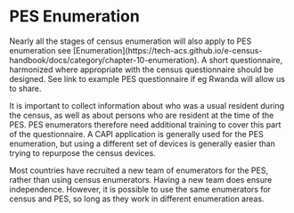 # PES Enumeration

<p> Nearly all the stages of census enumeration will also apply to PES enumeration see [Enumeration](https://tech-acs.github.io/e-census-handbook/docs/category/chapter-10-enumeration). A short questionnaire, harmonized where appropriate with the census questionnaire should be designed. See link to example PES questionnaire if eg Rwanda will allow us to share. </p>
  
It is important to collect information about who was a usual resident during the census, as well as about persons who are resident at the time of the PES. PES enumerators therefore need additional training to cover this part of the questionnaire. A CAPI application is generally used for the PES enumeration, but using a different set of devices is generally easier than trying to repurpose the census devices.

Most countries have recruited a new team of enumerators for the PES, rather than using census enumerators. Having a new team does ensure independence. However, it is possible to use the same enumerators for census and PES, so long as they work in different enumeration areas. 

